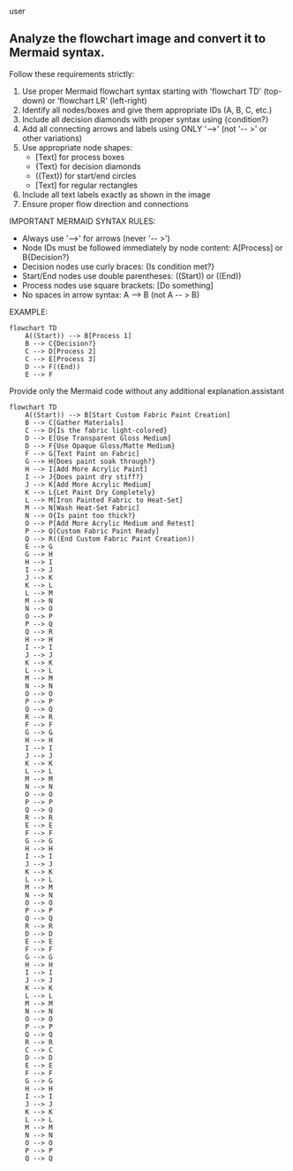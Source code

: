 user

## Analyze the flowchart image and convert it to Mermaid syntax.

Follow these requirements strictly:

1. Use proper Mermaid flowchart syntax starting with 'flowchart TD' (top-down) or 'flowchart LR' (left-right)
2. Identify all nodes/boxes and give them appropriate IDs (A, B, C, etc.)
3. Include all decision diamonds with proper syntax using {condition?}
4. Add all connecting arrows and labels using ONLY '-->' (not '-- >' or other variations)
5. Use appropriate node shapes:
   - [Text] for process boxes
   - {Text} for decision diamonds  
   - ((Text)) for start/end circles
   - [Text] for regular rectangles
6. Include all text labels exactly as shown in the image
7. Ensure proper flow direction and connections

IMPORTANT MERMAID SYNTAX RULES:
- Always use '-->' for arrows (never '-- >')
- Node IDs must be followed immediately by node content: A[Process] or B{Decision?}
- Decision nodes use curly braces: {Is condition met?}
- Start/End nodes use double parentheses: ((Start)) or ((End))
- Process nodes use square brackets: [Do something]
- No spaces in arrow syntax: A --> B (not A -- > B)

EXAMPLE:
```mermaid
flowchart TD
    A((Start)) --> B[Process 1]
    B --> C{Decision?}
    C --> D[Process 2]
    C --> E[Process 3]
    D --> F((End))
    E --> F
```

Provide only the Mermaid code without any additional explanation.assistant

```mermaid
flowchart TD
    A((Start)) --> B[Start Custom Fabric Paint Creation]
    B --> C[Gather Materials]
    C --> D{Is the fabric light-colored}
    D --> E[Use Transparent Gloss Medium]
    D --> F{Use Opaque Gloss/Matte Medium}
    F --> G[Text Paint on Fabric]
    G --> H{Does paint soak through?}
    H --> I[Add More Acrylic Paint]
    I --> J{Does paint dry stiff?}
    J --> K[Add More Acrylic Medium]
    K --> L{Let Paint Dry Completely}
    L --> M[Iron Painted Fabric to Heat-Set]
    M --> N[Wash Heat-Set Fabric]
    N --> O{Is paint too thick?}
    O --> P[Add More Acrylic Medium and Retest]
    P --> Q[Custom Fabric Paint Ready]
    Q --> R((End Custom Fabric Paint Creation))
    E --> G
    G --> H
    H --> I
    I --> J
    J --> K
    K --> L
    L --> M
    M --> N
    N --> O
    O --> P
    P --> Q
    Q --> R
    H --> H
    I --> I
    J --> J
    K --> K
    L --> L
    M --> M
    N --> N
    O --> O
    P --> P
    Q --> Q
    R --> R
    F --> F
    G --> G
    H --> H
    I --> I
    J --> J
    K --> K
    L --> L
    M --> M
    N --> N
    O --> O
    P --> P
    Q --> Q
    R --> R
    E --> E
    F --> F
    G --> G
    H --> H
    I --> I
    J --> J
    K --> K
    L --> L
    M --> M
    N --> N
    O --> O
    P --> P
    Q --> Q
    R --> R
    D --> D
    E --> E
    F --> F
    G --> G
    H --> H
    I --> I
    J --> J
    K --> K
    L --> L
    M --> M
    N --> N
    O --> O
    P --> P
    Q --> Q
    R --> R
    C --> C
    D --> D
    E --> E
    F --> F
    G --> G
    H --> H
    I --> I
    J --> J
    K --> K
    L --> L
    M --> M
    N --> N
    O --> O
    P --> P
    Q --> Q
